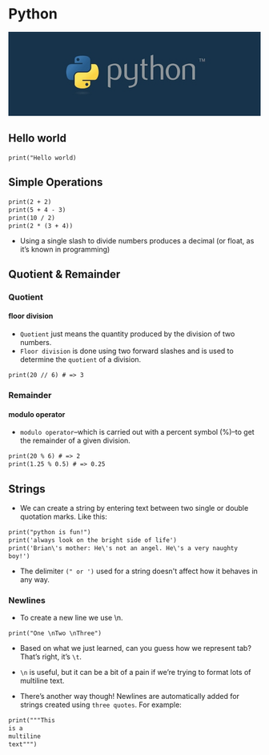 # Python
<img src="./images/python.jpg" />

## Hello world
```
print("Hello world)
```

## Simple Operations
```
print(2 + 2)
print(5 + 4 - 3)
print(10 / 2)
print(2 * (3 + 4))
```
- Using a single slash to divide numbers produces a decimal (or float, as it’s known in programming)

## Quotient & Remainder
### Quotient
#### floor division
- ``Quotient`` just means the quantity produced by the division of two numbers.
- ``Floor division`` is done using two forward slashes and is used to determine the ``quotient`` of a division.
```
print(20 // 6) # => 3
```

### Remainder
#### modulo operator
- ``modulo operator``–which is carried out with a percent symbol (%)–to get the remainder of a given division.
```
print(20 % 6) # => 2
print(1.25 % 0.5) # => 0.25
```
## Strings
- We can create a string by entering text between two single or double quotation marks. Like this:
```
print("python is fun!")
print('always look on the bright side of life')
print('Brian\'s mother: He\'s not an angel. He\'s a very naughty boy!')
```
- The delimiter ``(" or ')`` used for a string doesn't affect how it behaves in any way.

### Newlines
- To create a new line we use \n.
```
print("One \nTwo \nThree")
```
- Based on what we just learned, can you guess how we represent tab? That’s right, it’s ``\t``.
- ``\n`` is useful, but it can be a bit of a pain if we’re trying to format lots of multiline text.

- There’s another way though! Newlines are automatically added for strings created using ``three quotes``.
For example:

```
print("""This
is a
multiline
text""")
```